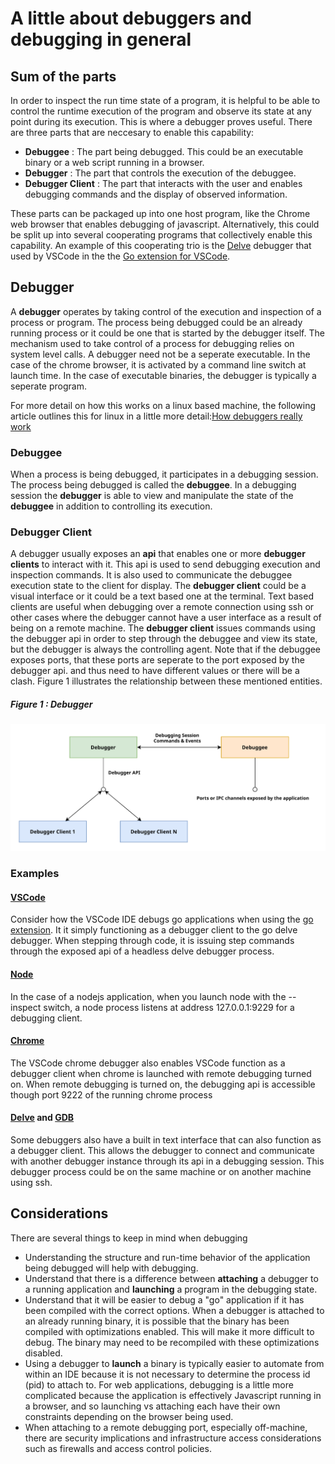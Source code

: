 # A little about debuggers and debugging in general

## Sum of the parts

In order to inspect the run time state of a program, it is helpful to be able to control the runtime execution of the program and observe its state at any point during its execution. This is where a debugger proves useful. There are three parts that are neccesary to enable this capability:

  - **Debuggee** : 
  The part being debugged. This could be an executable binary or a web script running in a browser.
  - **Debugger** : 
  The part that controls the execution of the debuggee.
  - **Debugger Client** : 
  The part that interacts with the user and enables debugging commands and the display of observed information.

These parts can be packaged up into one host program, like the Chrome web browser that enables debugging of javascript. Alternatively, this could be split up into several cooperating programs that collectively enable this capability. An example of this cooperating trio is the [Delve](https://github.com/go-delve/delve) debugger that used by VSCode in the the [Go extension for VSCode](https://marketplace.visualstudio.com/items?itemName=golang.Go).

## Debugger

A **debugger** operates by taking control of the execution and inspection of a process or program. The process being debugged could be an already running process or it could be one that is started by the debugger itself. The mechanism used to take control of a process for debugging relies on system level calls.
A debugger need not be a seperate executable. In the case of the chrome browser, it is activated by a command line switch at launch time. In the case of executable binaries, the debugger is typically a seperate program.

For more detail on how this works on a linux based machine, the following article outlines this for linux in a little more detail:[How debuggers really work](https://opensource.com/article/18/1/how-debuggers-really-work)

### Debuggee

When a process is being debugged, it participates in a debugging session. The process being debugged is called the **debuggee**. In a debugging session the **debugger** is able to view and manipulate the state of the **debuggee** in addition to controlling its execution.

### Debugger Client

A debugger usually exposes an **api** that enables one or more **debugger clients** to interact with it. This api is used to send debugging execution and inspection commands. It is also used to communicate the debuggee execution state to the client for display. The **debugger client** could be a visual interface or it could be a text based one at the terminal. Text based clients are useful when debugging over a remote connection using ssh or other cases where the debugger cannot have a user interface as a result of being on a remote machine. The **debugger client** issues commands using the debugger api in order to step through the debuggee and view its state, but the debugger is always the controlling agent. Note that if the debuggee exposes ports, that these ports are seperate to the port exposed by the debugger api. and thus need to have different values or there will be a clash.
Figure 1 illustrates the relationship between these mentioned entities.

##### Figure 1 : Debugger
![Debugger Interactions](images/debugger.svg "Figure 1")

### Examples

#### [VSCode](https://code.visualstudio.com/docs/editor/debugging) 
Consider how the VSCode IDE debugs go applications when using the [go extension](https://marketplace.visualstudio.com/items?itemName=golang.Go). It it simply functioning as a debugger client to the go delve debugger. When stepping through code, it is issuing step commands through the exposed api of a headless delve debugger process.

#### [Node](https://nodejs.org/en/docs/guides/debugging-getting-started/)
In the case of a nodejs application, when you launch node with the --inspect switch, a node process listens at address 127.0.0.1:9229 for a debugging client.

#### [Chrome](https://marketplace.visualstudio.com/items?itemName=msjsdiag.debugger-for-chrome)
The VSCode chrome debugger also enables VSCode function as a debugger client when chrome is launched with remote debugging turned on. When remote debugging is turned on, the debugging api is accessible though port 9222 of the running chrome process

#### [Delve](https://github.com/go-delve/delve) and [GDB](https://www.gnu.org/software/gdb/)
Some debuggers also have a built in text interface that can also function as a debugger client. This allows the debugger to connect and communicate with another debugger instance through its api in a debugging session. This debugger process could be on the same machine or on another machine using ssh.

## Considerations

There are several things to keep in mind when debugging

- Understanding the structure and run-time behavior of the application being debugged will help with debugging.
- Understand that there is a difference between **attaching** a debugger to a running application and **launching** a program in the debugging state.
- Understand that it will be easier to debug a "go" application if it has been compiled with the correct options. When a debugger is attached to an already running binary, it is possible that the binary has been compiled with optimizations enabled. This will make it more difficult to debug. The binary may need to be recompiled with these optimizations disabled.
- Using a debugger to **launch** a binary is typically easier to automate from within an IDE because it is not necessary to determine the process id (pid) to attach to.  For web applications, debugging is a little more complicated because the application is effectively Javascript running in a browser, and so launching vs attaching each have their own constraints depending on the browser being used. 
- When attaching to a remote debugging port, especially off-machine, there are security implications and infrastructure access considerations such as firewalls and access control policies.





